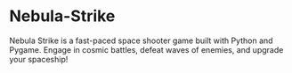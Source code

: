 # Nebula-Strike
Nebula Strike is a fast-paced space shooter game built with Python and Pygame. Engage in cosmic battles, defeat waves of enemies, and upgrade your spaceship!
